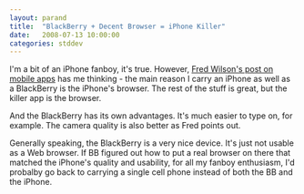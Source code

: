 ```yaml
---
layout: parand
title:  "BlackBerry + Decent Browser = iPhone Killer"
date:   2008-07-13 10:00:00
categories: stddev
---
```

I'm a bit of an iPhone fanboy, it's true. However, [Fred Wilson's post on mobile apps](/web/20101222045935/http://avc.blogs.com/a_vc/2008/07/thinking-abou-2.html) has me thinking - the main reason I carry an iPhone as well as a BlackBerry is the iPhone's browser. The rest of the stuff is great, but the killer app is the browser.

And the BlackBerry has its own advantages. It's much easier to type on, for example. The camera quality is also better as Fred points out.

Generally speaking, the BlackBerry is a very nice device. It's just not usable as a Web browser. If BB figured out how to put a real browser on there that matched the iPhone's quality and usability, for all my fanboy enthusiasm, I'd probalby go back to carrying a single cell phone instead of both the BB and the iPhone.
